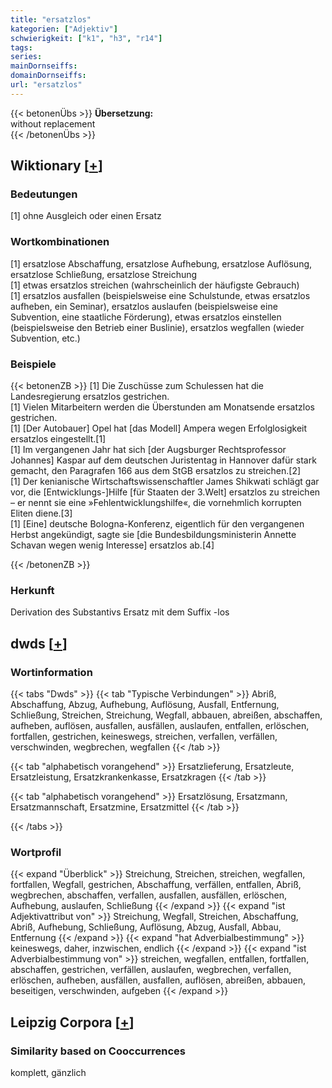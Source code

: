 ```yaml
---
title: "ersatzlos"
kategorien: ["Adjektiv"]
schwierigkeit: ["k1", "h3", "r14"]
tags:
series:
mainDornseiffs:
domainDornseiffs:
url: "ersatzlos"
---
```


{{< betonenÜbs >}}
**Übersetzung:**  
without replacement  
{{< /betonenÜbs >}}

## Wiktionary [[+](https://de.wiktionary.org/wiki/ersatzlos)]

### Bedeutungen
[1] ohne Ausgleich oder einen Ersatz  

### Wortkombinationen
[1] ersatzlose Abschaffung, ersatzlose Aufhebung, ersatzlose Auflösung, ersatzlose Schließung, ersatzlose Streichung  
[1] etwas ersatzlos streichen (wahrscheinlich der häufigste Gebrauch)  
[1] ersatzlos ausfallen (beispielsweise eine Schulstunde, etwas ersatzlos aufheben, ein Seminar), ersatzlos auslaufen (beispielsweise eine Subvention, eine staatliche Förderung), etwas ersatzlos einstellen (beispielsweise den Betrieb einer Buslinie), ersatzlos wegfallen (wieder Subvention, etc.)  

### Beispiele
{{< betonenZB >}}
[1] Die Zuschüsse zum Schulessen hat die Landesregierung ersatzlos gestrichen.  
[1] Vielen Mitarbeitern werden die Überstunden am Monatsende ersatzlos gestrichen.  
[1] [Der Autobauer] Opel hat [das Modell] Ampera wegen Erfolglosigkeit ersatzlos eingestellt.[1]  
[1] Im vergangenen Jahr hat sich [der Augsburger Rechtsprofessor Johannes] Kaspar auf dem deutschen Juristentag in Hannover dafür stark gemacht, den Paragrafen 166 aus dem StGB ersatzlos zu streichen.[2]  
[1] Der kenianische Wirtschaftswissenschaftler James Shikwati schlägt gar vor, die [Entwicklungs-]Hilfe [für Staaten der 3.Welt] ersatzlos zu streichen – er nennt sie eine »Fehlentwicklungshilfe«, die vornehmlich korrupten Eliten diene.[3]  
[1] [Eine] deutsche Bologna-Konferenz, eigentlich für den vergangenen Herbst angekündigt, sagte sie [die Bundesbildungsministerin Annette Schavan wegen wenig Interesse] ersatzlos ab.[4]  

{{< /betonenZB >}}
### Herkunft
Derivation des Substantivs Ersatz mit dem Suffix -los  



## dwds [[+](https://www.dwds.de/wb/ersatzlos)]

### Wortinformation
{{< tabs "Dwds" >}}
{{< tab "Typische Verbindungen" >}}
Abriß, Abschaffung, Abzug, Aufhebung, Auflösung, Ausfall, Entfernung, Schließung, Streichen, Streichung, Wegfall, abbauen, abreißen, abschaffen, aufheben, auflösen, ausfallen, ausfällen, auslaufen, entfallen, erlöschen, fortfallen, gestrichen, keineswegs, streichen, verfallen, verfällen, verschwinden, wegbrechen, wegfallen
{{< /tab >}}

{{< tab "alphabetisch vorangehend" >}}
Ersatzlieferung, Ersatzleute, Ersatzleistung, Ersatzkrankenkasse, Ersatzkragen
{{< /tab >}}

{{< tab "alphabetisch vorangehend" >}}
Ersatzlösung, Ersatzmann, Ersatzmannschaft, Ersatzmine, Ersatzmittel
{{< /tab >}}

{{< /tabs >}}

### Wortprofil
{{< expand "Überblick" >}} Streichung, Streichen, streichen, wegfallen, fortfallen, Wegfall, gestrichen, Abschaffung, verfällen, entfallen, Abriß, wegbrechen, abschaffen, verfallen, ausfallen, ausfällen, erlöschen, Aufhebung, auslaufen, Schließung {{< /expand >}}
{{< expand "ist Adjektivattribut von" >}} Streichung, Wegfall, Streichen, Abschaffung, Abriß, Aufhebung, Schließung, Auflösung, Abzug, Ausfall, Abbau, Entfernung {{< /expand >}}
{{< expand "hat Adverbialbestimmung" >}} keineswegs, daher, inzwischen, endlich {{< /expand >}}
{{< expand "ist Adverbialbestimmung von" >}} streichen, wegfallen, entfallen, fortfallen, abschaffen, gestrichen, verfällen, auslaufen, wegbrechen, verfallen, erlöschen, aufheben, ausfällen, ausfallen, auflösen, abreißen, abbauen, beseitigen, verschwinden, aufgeben {{< /expand >}}

## Leipzig Corpora [[+](https://corpora.uni-leipzig.de/en/res?word=ersatzlos&corpusId=deu_newscrawl-public_2018)]


### Similarity based on Cooccurrences
komplett, gänzlich

